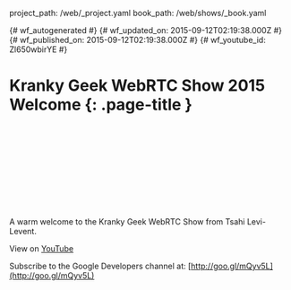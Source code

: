 project_path: /web/_project.yaml
book_path: /web/shows/_book.yaml

{# wf_autogenerated #}
{# wf_updated_on: 2015-09-12T02:19:38.000Z #}
{# wf_published_on: 2015-09-12T02:19:38.000Z #}
{# wf_youtube_id: Zl650wbirYE #}

# Kranky Geek WebRTC Show 2015 Welcome {: .page-title }


<div class="video-wrapper">
  <iframe class="devsite-embedded-youtube-video" data-video-id="Zl650wbirYE"
          data-autohide="1" data-showinfo="0" frameborder="0" allowfullscreen>
  </iframe>
</div>

A warm welcome to the Kranky Geek WebRTC Show from Tsahi Levi-Levent.

View on [YouTube](https://youtu.be/Zl650wbirYE)

Subscribe to the Google Developers channel at: [http://goo.gl/mQyv5L](http://goo.gl/mQyv5L)

